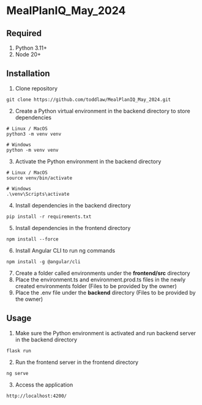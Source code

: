 # MealPlanIQ_May_2024

## Required

1. Python 3.11+
2. Node 20+

## Installation

1. Clone repository

```
git clone https://github.com/toddlaw/MealPlanIQ_May_2024.git
```

2. Create a Python virtual environment in the backend directory to store dependencies

```
# Linux / MacOS
python3 -m venv venv

# Windows
python -m venv venv
```

3. Activate the Python environment in the backend directory

```
# Linux / MacOS
source venv/bin/activate

# Windows
.\venv\Scripts\activate
```

4. Install dependencies in the backend directory

```
pip install -r requirements.txt
```

5. Install dependencies in the frontend directory

```
npm install --force
```

6. Install Angular CLI to run ng commands

```
npm install -g @angular/cli
```

7. Create a folder called environments under the **frontend/src** directory
8. Place the environment.ts and environment.prod.ts files in the newly created environments folder (Files to be provided by the owner)
9. Place the .env file under the **backend** directory (Files to be provided by the owner)

## Usage

1. Make sure the Python environment is activated and run backend server in the backend directory

```
flask run
```

2.  Run the frontend server in the frontend directory

```
ng serve
```

3. Access the application

```
http://localhost:4200/
```
